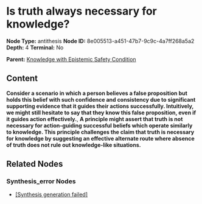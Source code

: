 # Is truth always necessary for knowledge?

**Node Type:** antithesis
**Node ID:** 8e005513-a451-47b7-9c9c-4a7ff268a5a2
**Depth:** 4
**Terminal:** No

**Parent:** [Knowledge with Epistemic Safety Condition](knowledge-with-epistemic-safety-condition-synthesis-8aa083bc-d779-4190-957e-681fb9e5cd7c.md)

## Content

**Consider a scenario in which a person believes a false proposition but holds this belief with such confidence and consistency due to significant supporting evidence that it guides their actions successfully. Intuitively, we might still hesitate to say that they know this false proposition, even if it guides action effectively.**, **A principle might assert that truth is not necessary for action-guiding successful beliefs which operate similarly to knowledge. This principle challenges the claim that truth is necessary for knowledge by suggesting an effective alternate route where absence of truth does not rule out knowledge-like situations.**

## Related Nodes

### Synthesis_error Nodes

- [[Synthesis generation failed]](synthesis-generation-failed-synthesis-error-b5517796-c6c1-4089-b04a-103895ee4c74.md)
